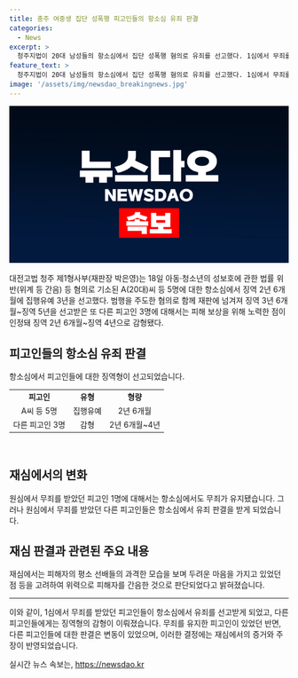 ```yaml
---
title: 충주 여중생 집단 성폭행 피고인들의 항소심 유죄 판결
categories:
  - News
excerpt: >
  청주지법이 20대 남성들의 항소심에서 집단 성폭행 혐의로 유죄를 선고했다. 1심에서 무죄를 받았던 피고인 1명을 제외한 나머지 5명은 각각 징역 2년 6개월에 집행유예 3년, 징역 2년 6개월~징역 4년으로 감형됐다. 이들은 2020년 충주의 숙박업소에서 또래 여중생을 강압적으로 성폭행한 혐의를 받았으며, 2심 재판부는 피해자의 상황을 고려하여 유죄 판결을 내렸다.
feature_text: >
  청주지법이 20대 남성들의 항소심에서 집단 성폭행 혐의로 유죄를 선고했다. 1심에서 무죄를 받았던 피고인 1명을 제외한 나머지 5명은 각각 징역 2년 6개월에 집행유예 3년, 징역 2년 6개월~징역 4년으로 감형됐다. 이들은 2020년 충주의 숙박업소에서 또래 여중생을 강압적으로 성폭행한 혐의를 받았으며, 2심 재판부는 피해자의 상황을 고려하여 유죄 판결을 내렸다.
image: '/assets/img/newsdao_breakingnews.jpg'
---
```


<p><img src="/assets/img/newsdao_breakingnews.jpg" alt="flaretime 속보" /></p>

<p data-ke-size="size16">대전고법 청주 제1형사부(재판장 박은영)는 18일 아동·청소년의 성보호에 관한 법률 위반(위계 등 간음) 등 혐의로 기소된 A(20대)씨 등 5명에 대한 항소심에서 징역 2년 6개월에 집행유예 3년을 선고했다. 범행을 주도한 혐의로 함께 재판에 넘겨져 징역 3년 6개월~징역 5년을 선고받은 또 다른 피고인 3명에 대해서는 피해 보상을 위해 노력한 점이 인정돼 징역 2년 6개월~징역 4년으로 감형됐다. </p>

<h2 data-ke-size="size26">피고인들의 항소심 유죄 판결</h2>

<p data-ke-size="size16">항소심에서 피고인들에 대한 징역형이 선고되었습니다. </p>

<table>
    <tbody>
        <tr>
            <td style="text-align: center; height: 17px;"><b>피고인</b></td>
            <td style="text-align: center; height: 17px;"><b>유형</b></td>
            <td style="text-align: center; height: 17px;"><b>형량</b></td>
        </tr>
        <tr>
            <td style="text-align: center; height: 17px;">A씨 등 5명</td>
            <td style="text-align: center; height: 17px;">집행유예</td>
            <td style="text-align: center; height: 17px;">2년 6개월</td>
        </tr>
        <tr>
            <td style="text-align: center; height: 17px;">다른 피고인 3명</td>
            <td style="text-align: center; height: 17px;">감형</td>
            <td style="text-align: center; height: 17px;">2년 6개월~4년</td>
        </tr>
    </tbody>
</table>

<p data-ke-size="size16">&nbsp;</p>

<h2 data-ke-size="size26">재심에서의 변화</h2>

<p data-ke-size="size16">원심에서 무죄를 받았던 피고인 1명에 대해서는 항소심에서도 무죄가 유지됐습니다. 그러나 원심에서 무죄를 받았던 다른 피고인들은 항소심에서 유죄 판결을 받게 되었습니다. </p>

<h2 data-ke-size="size26">재심 판결과 관련된 주요 내용</h2>

<p data-ke-size="size16">재심에서는 피해자의 평소 선배들의 과격한 모습을 보며 두려운 마음을 가지고 있었던 점 등을 고려하여 위력으로 피해자를 간음한 것으로 판단되었다고 밝혀졌습니다. </p>

<hr>

<p>이와 같이, 1심에서 무죄를 받았던 피고인들이 항소심에서 유죄를 선고받게 되었고, 다른 피고인들에게는 징역형의 감형이 이뤄졌습니다. 무죄를 유지한 피고인이 있었던 반면, 다른 피고인들에 대한 판결은 변동이 있었으며, 이러한 결정에는 재심에서의 증거와 주장이 반영되었습니다.</p></p>
실시간 뉴스 속보는, <a href="https://newsdao.kr" rel="dofollow">https://newsdao.kr</a>


